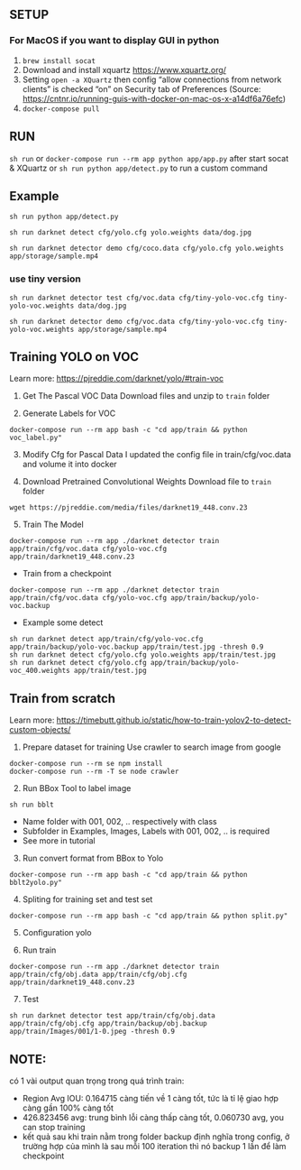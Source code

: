 ## SETUP

### For MacOS if you want to display GUI in python

1. `brew install socat`
2. Download and install xquartz https://www.xquartz.org/
3. Setting
`open -a XQuartz` then config “allow connections from network clients” is checked “on” on Security tab of Preferences
(Source: https://cntnr.io/running-guis-with-docker-on-mac-os-x-a14df6a76efc)
4. `docker-compose pull`

## RUN

`sh run`
or
`docker-compose run --rm app python app/app.py` after start socat & XQuartz
or
`sh run python app/detect.py` to run a custom command

## Example

```
sh run python app/detect.py
```
```
sh run darknet detect cfg/yolo.cfg yolo.weights data/dog.jpg
```
```
sh run darknet detector demo cfg/coco.data cfg/yolo.cfg yolo.weights app/storage/sample.mp4
```

### use tiny version
```
sh run darknet detector test cfg/voc.data cfg/tiny-yolo-voc.cfg tiny-yolo-voc.weights data/dog.jpg
```
```
sh run darknet detector demo cfg/voc.data cfg/tiny-yolo-voc.cfg tiny-yolo-voc.weights app/storage/sample.mp4
```

## Training YOLO on VOC
Learn more: https://pjreddie.com/darknet/yolo/#train-voc

1. Get The Pascal VOC Data
Download files and unzip to `train` folder

2. Generate Labels for VOC
```
docker-compose run --rm app bash -c "cd app/train && python voc_label.py"
```

3. Modify Cfg for Pascal Data
I updated the config file in train/cfg/voc.data and volume it into docker

4. Download Pretrained Convolutional Weights
Download file to `train` folder
```
wget https://pjreddie.com/media/files/darknet19_448.conv.23
```

5. Train The Model
```
docker-compose run --rm app ./darknet detector train app/train/cfg/voc.data cfg/yolo-voc.cfg app/train/darknet19_448.conv.23
```

* Train from a checkpoint
```
docker-compose run --rm app ./darknet detector train app/train/cfg/voc.data cfg/yolo-voc.cfg app/train/backup/yolo-voc.backup
```

* Example some detect
```
sh run darknet detect app/train/cfg/yolo-voc.cfg app/train/backup/yolo-voc.backup app/train/test.jpg -thresh 0.9
sh run darknet detect cfg/yolo.cfg yolo.weights app/train/test.jpg
sh run darknet detect cfg/yolo.cfg app/train/backup/yolo-voc_400.weights app/train/test.jpg
```

## Train from scratch
Learn more: https://timebutt.github.io/static/how-to-train-yolov2-to-detect-custom-objects/

1. Prepare dataset for training
Use crawler to search image from google
```
docker-compose run --rm se npm install
docker-compose run --rm -T se node crawler
```

2. Run BBox Tool to label image
```
sh run bblt
```

- Name folder with 001, 002, .. respectively with class
- Subfolder in Examples, Images, Labels with 001, 002, .. is required
- See more in tutorial

3. Run convert format from BBox to Yolo
```
docker-compose run --rm app bash -c "cd app/train && python bblt2yolo.py"
```

4. Spliting for training set and test set
```
docker-compose run --rm app bash -c "cd app/train && python split.py"
```

5. Configuration yolo

6. Run train
```
docker-compose run --rm app ./darknet detector train app/train/cfg/obj.data app/train/cfg/obj.cfg app/train/darknet19_448.conv.23
```

7. Test
```
sh run darknet detector test app/train/cfg/obj.data app/train/cfg/obj.cfg app/train/backup/obj.backup app/train/Images/001/1-0.jpeg -thresh 0.9
```

## NOTE:
có 1 vài output quan trọng trong quá trình train:
 - Region Avg IOU: 0.164715 càng tiến về 1 càng tốt, tức là tỉ lệ giao hợp càng gần 100% càng tốt
 - 426.823456 avg: trung bình lỗi càng thấp càng tốt, 0.060730 avg, you can stop training
 - kết quả sau khi train nằm trong folder backup định nghĩa trong config, ở trường hợp của mình là sau mỗi 100 iteration thì nó backup 1 lần để làm checkpoint
